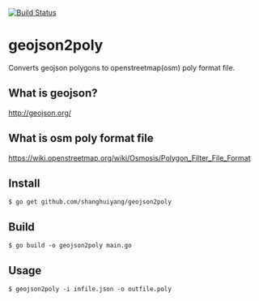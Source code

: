 [![Build Status](https://travis-ci.org/shanghuiyang/geojson2poly.svg?branch=master)](https://travis-ci.org/shanghuiyang/geojson2poly)

# geojson2poly
Converts geojson polygons to openstreetmap(osm) poly format file.

## What is geojson?
http://geojson.org/


## What is osm poly format file
https://wiki.openstreetmap.org/wiki/Osmosis/Polygon_Filter_File_Format

## Install
```shell
$ go get github.com/shanghuiyang/geojson2poly
```

## Build
```shell
$ go build -o geojson2poly main.go
```

## Usage
```shell
$ geojson2poly -i infile.json -o outfile.poly
```
